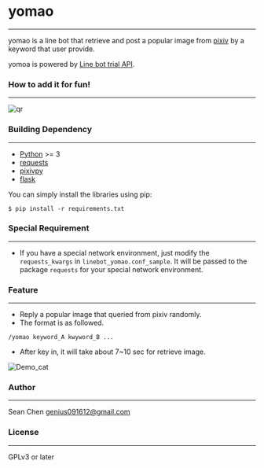 # yomao
---
yomao is a line bot that retrieve and post a popular image from [pixiv](http://www.pixiv.net/) by a keyword that user provide.

yomoa is powered by [Line bot trial API](https://business.line.me/services/products/4/introduction).

### How to add it for fun!
---
![qr](https://qr-official.line.me/sid/L/vay5690f.png)

### Building Dependency
---
* [Python](https://www.python.org/) >= 3
* [requests](http://docs.python-requests.org/en/master/)
* [pixivpy](https://github.com/upbit/pixivpy)
* [flask](http://flask.pocoo.org/)

You can simply install the libraries using pip:
```
$ pip install -r requirements.txt
```

### Special Requirement
---
* If you have a special network environment, just modify the `requests_kwargs` in `linebot_yomao.conf_sample`. It will be passed to the package `requests` for your special network environment.

### Feature
---
* Reply a popular image that queried from pixiv randomly.
* The format is as followed.
```
/yomao keyword_A kwyword_B ...
```
* After key in, it will take about 7~10 sec for retrieve image.
 

![Demo_cat](http://i.imgur.com/0GZKD3e.png "Demo_pikachu")

### Author
---
Sean Chen <genius091612@gmail.com>

### License
---
GPLv3 or later